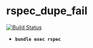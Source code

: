 # rspec_dupe_fail

[![Build Status](https://travis-ci.org/bootstraponline/rspec_dupe_fail.svg?branch=master)](https://travis-ci.org/bootstraponline/rspec_dupe_fail)

- **`bundle exec rspec`**
